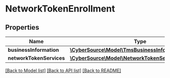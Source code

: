 # NetworkTokenEnrollment

## Properties
Name | Type | Description | Notes
------------ | ------------- | ------------- | -------------
**businessInformation** | [**\CyberSource\Model\TmsBusinessInformation**](TmsBusinessInformation.md) |  | [optional] 
**networkTokenServices** | [**\CyberSource\Model\NetworkTokenServicesEnablement**](NetworkTokenServicesEnablement.md) |  | [optional] 

[[Back to Model list]](../README.md#documentation-for-models) [[Back to API list]](../README.md#documentation-for-api-endpoints) [[Back to README]](../README.md)


